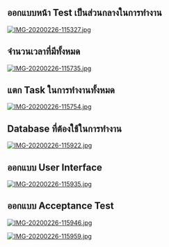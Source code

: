 ## ออกแบบหน้า Test เป็นส่วนกลางในการทำงาน 
[![IMG-20200226-115327.jpg](https://i.postimg.cc/SN9MS21w/IMG-20200226-115327.jpg)](https://postimg.cc/mtbDVDsw)
## จำนวนเวลาที่มีทั้งหมด
[![IMG-20200226-115735.jpg](https://i.postimg.cc/nrBPZKs3/IMG-20200226-115735.jpg)](https://postimg.cc/q6BLx3xK)
## แตก Task ในการทำงานทั้งหมด
[![IMG-20200226-115754.jpg](https://i.postimg.cc/ZKZWmT2c/IMG-20200226-115754.jpg)](https://postimg.cc/fk2zjhwt)
## Database ที่ต้องใช้ในการทำงาน
[![IMG-20200226-115922.jpg](https://i.postimg.cc/8PtzVLhp/IMG-20200226-115922.jpg)](https://postimg.cc/CzngGBPX)
##  ออกแบบ User Interface
[![IMG-20200226-115935.jpg](https://i.postimg.cc/P5JrfN4m/IMG-20200226-115935.jpg)](https://postimg.cc/WdRPXNx3)
## ออกแบบ Acceptance Test
[![IMG-20200226-115946.jpg](https://i.postimg.cc/fWvwxYqc/IMG-20200226-115946.jpg)](https://postimg.cc/t7YQbnjJ)

[![IMG-20200226-115959.jpg](https://i.postimg.cc/P5vsFDyF/IMG-20200226-115959.jpg)](https://postimg.cc/k2Cp2Bkx)
